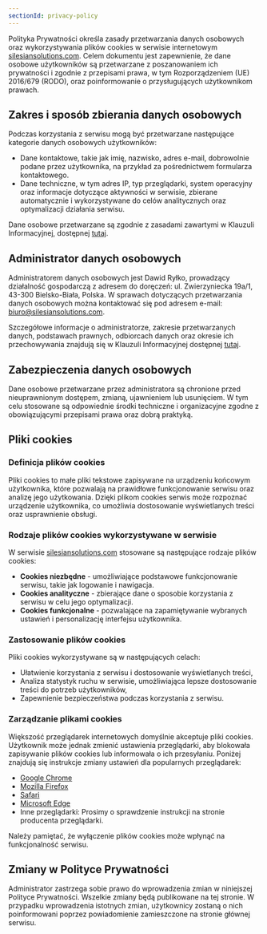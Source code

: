 ```yaml
---
sectionId: privacy-policy
---
```


Polityka Prywatności określa zasady przetwarzania danych osobowych oraz wykorzystywania plików cookies w serwisie internetowym [silesiansolutions.com](https://silesiansolutions.com). Celem dokumentu jest zapewnienie, że dane osobowe użytkowników są przetwarzane z poszanowaniem ich prywatności i zgodnie z przepisami prawa, w tym Rozporządzeniem (UE) 2016/679 (RODO), oraz poinformowanie o przysługujących użytkownikom prawach.

## Zakres i sposób zbierania danych osobowych

Podczas korzystania z serwisu mogą być przetwarzane następujące kategorie danych osobowych użytkowników:

- Dane kontaktowe, takie jak imię, nazwisko, adres e-mail, dobrowolnie podane przez użytkownika, na przykład za pośrednictwem formularza kontaktowego.
- Dane techniczne, w tym adres IP, typ przeglądarki, system operacyjny oraz informacje dotyczące aktywności w serwisie, zbierane automatycznie i wykorzystywane do celów analitycznych oraz optymalizacji działania serwisu.

Dane osobowe przetwarzane są zgodnie z zasadami zawartymi w Klauzuli Informacyjnej, dostępnej [tutaj](/klauzula-informacyjna).

## Administrator danych osobowych

Administratorem danych osobowych jest Dawid Ryłko, prowadzący działalność gospodarczą z adresem do doręczeń: ul. Zwierzyniecka 19a/1, 43-300 Bielsko-Biała, Polska. W sprawach dotyczących przetwarzania danych osobowych można kontaktować się pod adresem e-mail: [biuro@silesiansolutions.com](mailto:biuro@silesiansolutions.com).

Szczegółowe informacje o administratorze, zakresie przetwarzanych danych, podstawach prawnych, odbiorcach danych oraz okresie ich przechowywania znajdują się w Klauzuli Informacyjnej dostępnej [tutaj](/klauzula-informacyjna).

## Zabezpieczenia danych osobowych

Dane osobowe przetwarzane przez administratora są chronione przed nieuprawnionym dostępem, zmianą, ujawnieniem lub usunięciem. W tym celu stosowane są odpowiednie środki techniczne i organizacyjne zgodne z obowiązującymi przepisami prawa oraz dobrą praktyką.

## Pliki cookies

### Definicja plików cookies

Pliki cookies to małe pliki tekstowe zapisywane na urządzeniu końcowym użytkownika, które pozwalają na prawidłowe funkcjonowanie serwisu oraz analizę jego użytkowania. Dzięki plikom cookies serwis może rozpoznać urządzenie użytkownika, co umożliwia dostosowanie wyświetlanych treści oraz usprawnienie obsługi.

### Rodzaje plików cookies wykorzystywane w serwisie

W serwisie [silesiansolutions.com](https://silesiansolutions.com) stosowane są następujące rodzaje plików cookies:

- **Cookies niezbędne** - umożliwiające podstawowe funkcjonowanie serwisu, takie jak logowanie i nawigacja.
- **Cookies analityczne** - zbierające dane o sposobie korzystania z serwisu w celu jego optymalizacji.
- **Cookies funkcjonalne** - pozwalające na zapamiętywanie wybranych ustawień i personalizację interfejsu użytkownika.

### Zastosowanie plików cookies

Pliki cookies wykorzystywane są w następujących celach:

- Ułatwienie korzystania z serwisu i dostosowanie wyświetlanych treści,
- Analiza statystyk ruchu w serwisie, umożliwiająca lepsze dostosowanie treści do potrzeb użytkowników,
- Zapewnienie bezpieczeństwa podczas korzystania z serwisu.

### Zarządzanie plikami cookies

Większość przeglądarek internetowych domyślnie akceptuje pliki cookies. Użytkownik może jednak zmienić ustawienia przeglądarki, aby blokowała zapisywanie plików cookies lub informowała o ich przesyłaniu. Poniżej znajdują się instrukcje zmiany ustawień dla popularnych przeglądarek:

- [Google Chrome](https://support.google.com/chrome/answer/95647?hl=pl)
- [Mozilla Firefox](https://support.mozilla.org/pl/kb/ciasteczka)
- [Safari](https://support.apple.com/pl-pl/guide/safari/sfri11471/mac)
- [Microsoft Edge](https://support.microsoft.com/pl-pl/help/4468242/microsoft-edge-browsing-data-and-privacy)
- Inne przeglądarki: Prosimy o sprawdzenie instrukcji na stronie producenta przeglądarki.

Należy pamiętać, że wyłączenie plików cookies może wpłynąć na funkcjonalność serwisu.

## Zmiany w Polityce Prywatności

Administrator zastrzega sobie prawo do wprowadzenia zmian w niniejszej Polityce Prywatności. Wszelkie zmiany będą publikowane na tej stronie. W przypadku wprowadzenia istotnych zmian, użytkownicy zostaną o nich poinformowani poprzez powiadomienie zamieszczone na stronie głównej serwisu.

